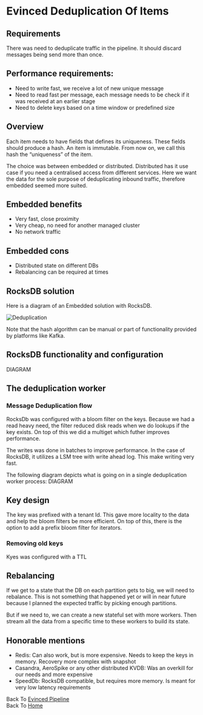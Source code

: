 # Evinced Deduplication Of Items

## Requirements
There was need to deduplicate traffic in the pipeline. It should discard messages being send more than once.

## Performance requirements:
- Need to write fast, we receive a lot of new unique message
- Need to read fast per message, each message needs to be check if it was received at an earlier stage
- Need to delete keys based on a time window or predefined size

## Overview
Each item needs to have fields that defines its uniqueness. These fields should produce a hash. An item is immutable. From now on, we call this hash the “uniqueness” of the item.

The choice was between embedded or distributed. Distributed has it use case if you need a centralised access from different services. Here we want the data for the sole purpose of deduplicating inbound traffic, therefore embedded seemed more suited.

## Embedded benefits

- Very fast, close proximity
- Very cheap, no need for another managed cluster
- No network traffic

## Embedded cons

- Distributed state on different DBs
- Rebalancing can be required at times

## RocksDB solution
Here is a diagram of an Embedded solution with RocksDB.

![Deduplication](/platform_dedup_flow.svg)

Note that the hash algorithm can be manual or part of functionality provided by platforms like Kafka.

## RocksDB functionality and configuration
DIAGRAM
## The deduplication worker
### Message Deduplication flow
RocksDb was configured with a bloom filter on the keys. Because we had a read heavy need, the filter reduced disk reads when we do lookups if the key exists. On top of this we did a multiget which futher improves performance.

The writes was done in batches to improve performance. In the case of RocksDB, it utilizes a LSM tree with write ahead log. This make writing very fast.

The following diagram depicts what is going on in a single deduplication worker process:
DIAGRAM
 
## Key design
The key was prefixed with a tenant Id. This gave more locality to the data and help the bloom filters be more efficient. On top of this, there is the option to add a prefix bloom filter for iterators.

### Removing old keys
Kyes was configured with a TTL

## Rebalancing
If we get to a state that the DB on each partition gets to big, we will need to rebalance. This is not something that happened yet or will in near future because I planned the expected traffic by picking enough partitions. 

But if we need to, we can create a new stateful set with more workers. Then stream all the data from a specific time to these workers to build its state.

## Honorable mentions
- Redis: Can also work, but is more expensive. Needs to keep the keys in memory. Recovery more complex with snapshot
- Casandra, AeroSpike or any other distributed KVDB: Was an overkill for our needs and more expensive
- SpeedDb: RocksDB compatible, but requires more memory. Is meant for very low latency requirements

Back To [Evinced Pipeline](./platform_pipeline.md)  
Back To [Home](../index.md)

